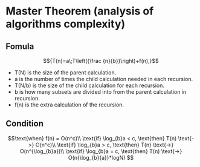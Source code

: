 # Master Theorem (analysis of algorithms complexity)

## Fomula
```math
{T(n)=a\;T\left({\frac {n}{b}}\right)+f(n),}
```

* T(N) is the size of the parent calculation.
* a is the number of times the child calculation needed in each recursion.
* T(N/b) is the size of the child calculation for each recursion.
* b is how many subsets are divided into from the parent calculation in recursion.
* f(n) is the extra calculation of the recursion.

## Condition

```math
\text{when} f(n) = O(n^c)\\

\text{if}  \log_{b}a < c, \text{then}  T(n) \text{->} O(n^c)\\
\text{if}  \log_{b}a > c, \text{then}  T(n) \text{->}  O(n^{\log_{b}a})\\
\text{if}  \log_{b}a = c, \text{then}  T(n) \text{->} O(n{\log_{b}{a}}*logN)


```